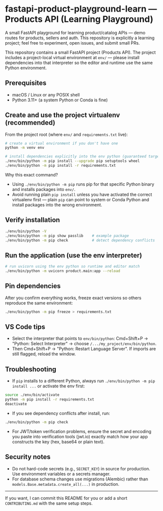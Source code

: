 # fastapi-product-playground-learn — Products API (Learning Playground)

A small FastAPI playground for learning product/catalog APIs — demo routes for products, sellers and auth. This repository is explicitly a learning project; feel free to experiment, open issues, and submit small PRs.

This repository contains a small FastAPI project (Products API). The project includes a project-local virtual environment at `env/` — please install dependencies into that interpreter so the editor and runtime use the same Python environment.

## Prerequisites

- macOS / Linux or any POSIX shell
- Python 3.11+ (a system Python or Conda is fine)

## Create and use the project virtualenv (recommended)

From the project root (where `env/` and `requirements.txt` live):

```bash
# create a virtual environment if you don't have one
python -m venv env

# install dependencies explicitly into the env python (guaranteed target)
./env/bin/python -m pip install --upgrade pip setuptools wheel
./env/bin/python -m pip install -r requirements.txt
```

Why this exact command?

- Using `./env/bin/python -m pip` runs pip for that specific Python binary and installs packages into `env/`.
- Avoid running plain `pip install` unless you have activated the correct virtualenv first — plain `pip` can point to system or Conda Python and install packages into the wrong environment.

## Verify installation

```bash
./env/bin/python -V
./env/bin/python -m pip show passlib    # example package
./env/bin/python -m pip check           # detect dependency conflicts
```

## Run the application (use the env interpreter)

```bash
# run uvicorn using the env python so runtime and editor match
./env/bin/python -m uvicorn product.main:app --reload
```

## Pin dependencies

After you confirm everything works, freeze exact versions so others reproduce the same environment:

```bash
./env/bin/python -m pip freeze > requirements.txt
```

## VS Code tips

- Select the interpreter that points to `env/bin/python`: Cmd+Shift+P → "Python: Select Interpreter" → choose `/.../my_project/env/bin/python`.
- Then Cmd+Shift+P → "Python: Restart Language Server". If imports are still flagged, reload the window.

## Troubleshooting

- If `pip` installs to a different Python, always run `./env/bin/python -m pip install ...` or activate the env first:

```bash
source ./env/bin/activate
python -m pip install -r requirements.txt
deactivate
```

- If you see dependency conflicts after install, run:

```bash
./env/bin/python -m pip check
```

- For JWT/token verification problems, ensure the secret and encoding you paste into verification tools (jwt.io) exactly match how your app constructs the key (hex, base64 or plain text).

## Security notes

- Do not hard-code secrets (e.g., `SECRET_KEY`) in source for production. Use environment variables or a secrets manager.
- For database schema changes use migrations (Alembic) rather than `models.Base.metadata.create_all(...)` in production.

---

If you want, I can commit this README for you or add a short `CONTRIBUTING.md` with the same setup steps.
